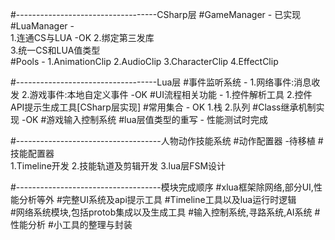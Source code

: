 #-----------------------------------CSharp层
#GameManager    -   已实现
#LuaManager     -           
        1.连通CS与LUA               -OK
        2.绑定第三发库               
        3.统一CS和LUA值类型          
#Pools          -
        1.AnimationClip
        2.AudioClip
        3.CharacterClip
        4.EffectClip

#-----------------------------------Lua层
#事件监听系统   -
        1.网络事件:消息收发
        2.游戏事件:本地自定义事件       -OK
#UI流程相关功能 -
        1.控件解析工具
        2.控件API提示生成工具[CSharp层实现]
#常用集合       -       OK
        1.栈
        2.队列
#Class继承机制实现      -OK
#游戏输入控制系统
#lua层值类型的重写      -
        性能测试时完成


#------------------------------------人物动作技能系统
#动作配置器             -待移植
#技能配置器              
        1.Timeline开发
        2.技能轨道及剪辑开发
        3.lua层FSM设计

#------------------------------------模块完成顺序
#xlua框架除网络,部分UI,性能分析等外
#完整UI系统及api提示工具
#Timeline工具以及lua运行时逻辑                
#网络系统模块,包括protob集成以及生成工具
#输入控制系统,寻路系统,AI系统
#性能分析
#小工具的整理与封装

